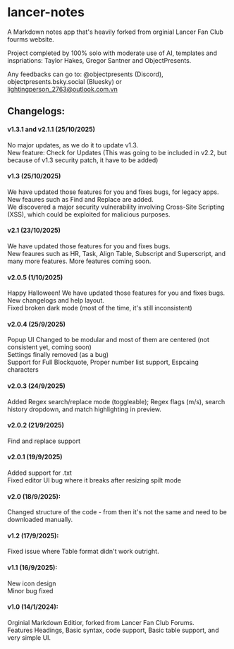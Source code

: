 # lancer-notes
A Markdown notes app that's heavily forked from orginial Lancer Fan Club fourms website.

Project completed by 100% solo with moderate use of AI, templates and inspriations: Taylor Hakes, Gregor Santner and ObjectPresents.

Any feedbacks can go to: @objectpresents (Discord), objectpresents.bsky.social (Bluesky) or lightingperson_2763@outlook.com.vn

## Changelogs:
#### v1.3.1 and v2.1.1 (25/10/2025)
No major updates, as we do it to update v1.3.\
New feature: Check for Updates (This was going to be included in v2.2, but because of v1.3 security patch, it have to be added)
#### v1.3 (25/10/2025)
We have updated those features for you and fixes bugs, for legacy apps.\
New feaures such as Find and Replace are added.\
We discovered a major security vulnerability involving Cross-Site Scripting (XSS), which could be exploited for malicious purposes.
#### v2.1 (23/10/2025)
We have updated those features for you and fixes bugs.\
New feaures such as HR, Task, Align Table, Subscript and Superscript, and many more features. More features coming soon.
#### v2.0.5 (1/10/2025)
Happy Halloween! We have updated those features for you and fixes bugs.\
New changelogs and help layout.\
Fixed broken dark mode (most of the time, it's still inconsistent)
#### v2.0.4 (25/9/2025)
Popup UI Changed to be modular and most of them are centered (not consistent yet, coming soon)\
Settings finally removed (as a bug)\
Support for Full Blockquote, Proper number list support, Espcaing characters
#### v2.0.3 (24/9/2025)
Added Regex search/replace mode (toggleable); Regex flags (m/s), search history dropdown, and match highlighting in preview.
#### v2.0.2 (21/9/2025)
Find and replace support
#### v2.0.1 (19/9/2025)
Added support for .txt\
Fixed editor UI bug where it breaks after resizing spilt mode
#### v2.0 (18/9/2025): 
Changed structure of the code - from then it's not the same and need to be downloaded manually.
#### v1.2 (17/9/2025):
Fixed issue where Table format didn't work outright.
#### v1.1 (16/9/2025):
New icon design\
Minor bug fixed
#### v1.0 (14/1/2024): 
Orginial Markdown Editior, forked from Lancer Fan Club Forums.\
Features Headings, Basic syntax, code support, Basic table support, and very simple UI.
